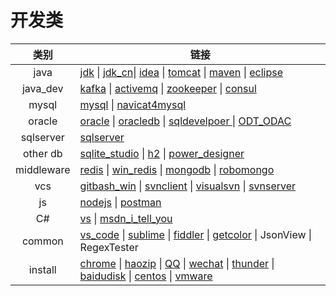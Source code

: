 # 开发类
|类别|链接|
|:-:|-|
|java|[jdk](https://www.oracle.com/technetwork/java/javase/downloads/index.html) \| [jdk_cn](https://www.oracle.com/technetwork/cn/java/javase/downloads/index.html)\| [idea](https://www.jetbrains.com/idea/) \| [tomcat](http://tomcat.apache.org/) \| [maven](http://maven.apache.org/download.cgi) \| [eclipse](https://www.eclipse.org/downloads/) |
|java_dev| [kafka](http://kafka.apache.org/) \| [activemq](http://activemq.apache.org/) \| [zookeeper](https://zookeeper.apache.org/) \| [consul](https://www.consul.io/) |
|mysql|[mysql](https://www.mysql.com/downloads/) \| [navicat4mysql](https://www.navicat.com.cn/)|
|oracle|[oracle](https://www.oracle.com/cn/downloads/) \| [oracledb](https://www.oracle.com/technetwork/cn/database/enterprise-edition/downloads/index.html) \| [sqldevelpoer ](https://www.oracle.com/technetwork/cn/developer-tools/sql-developer/downloads/index.html) \| [ODT_ODAC](https://www.oracle.com/technetwork/cn/topics/dotnet/whatsnew/index.html) |
|sqlserver| [sqlserver](https://msdn.itellyou.cn/) |
|other db| [sqlite_studio](https://sqlitestudio.pl/index.rvt?act=download) \| [h2](http://www.h2database.com/html/main.html) \| [power_designer](http://powerdesigner.de/) |
|middleware|[redis](https://redis.io/) \| [win_redis](https://github.com/microsoftarchive/redis/releases) \| [mongodb](https://www.mongodb.com/) \| [robomongo](https://robomongo.org/) |
|vcs|[gitbash_win](https://gitforwindows.org/) \| [svnclient](https://tortoisesvn.net/) \| [visualsvn](https://www.visualsvn.com/visualsvn/download/) \| [svnserver](https://www.collab.net/downloads/subversion) |
|js|[nodejs](http://nodejs.cn/) \| [postman](https://www.getpostman.com/downloads/)|
|C#|[vs](https://visualstudio.microsoft.com/zh-hans/downloads/) \| [msdn_i_tell_you](https://msdn.itellyou.cn/)|
|common|[vs_code](https://code.visualstudio.com/) \| [sublime](http://www.sublimetext.com/) \| [fiddler](https://www.telerik.com/fiddler)  \| [getcolor](https://www.wincatalog.com/getcolor.html) \| JsonView \| RegexTester |
|install|[chrome](https://www.google.cn/chrome/) \| [haozip](http://haozip.2345.cc/) \| [QQ](https://im.qq.com/index.shtml) \| [wechat](https://pc.weixin.qq.com/?t=win_weixin) \| [thunder](https://dl.xunlei.com/) \| [baidudisk](http://pan.baidu.com/download) \| [centos](https://www.centos.org/download/) \| [vmware](https://www.vmware.com/cn.html) |

